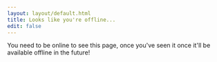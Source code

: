 ```yaml
---
layout: layout/default.html
title: Looks like you're offline...
edit: false
---
```


<div class="band">
  <article class="container">
    <p>You need to be online to see this page, once you've seen it once it'll be available offline in the future!</p>
  </article>
</div>  

